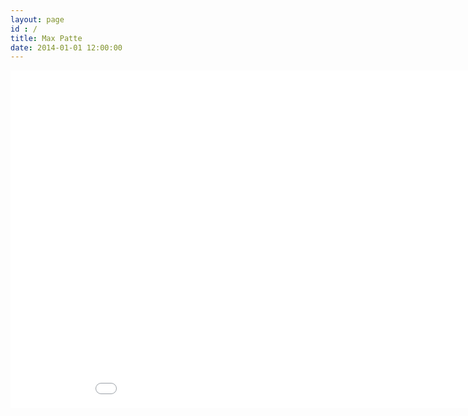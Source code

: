```yaml
---
layout: page
id : /
title: Max Patte
date: 2014-01-01 12:00:00
---
```


<div class="u-videoResponsive-wrapper">
  <iframe class="u-videoResponsive" src="//player.vimeo.com/video/40807011?title=0&amp;byline=0&amp;portrait=0&amp;color=ffffff&amp;autoplay=1&amp;loop=1" width="960" height="540" frameborder="0" webkitallowfullscreen mozallowfullscreen allowfullscreen></iframe>
</div>